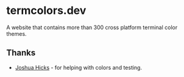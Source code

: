 # termcolors.dev

A website that contains more than 300 cross platform terminal color themes.

## Thanks

- [Joshua Hicks](https://github.com/Hicks-Josh) - for helping with colors and testing.
